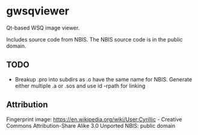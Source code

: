 gwsqviewer
==========

Qt-based WSQ image viewer.

Includes source code from NBIS. The NBIS source code is in the public
domain.

TODO
----

* Breakup .pro into subdirs as .o have the same name for NBIS. Generate either multiple .a or .sos and use id -rpath for linking

Attribution
-----------

Fingerprint image: https://en.wikipedia.org/wiki/User:Cyrillic - Creative Commons Attribution-Share Alike 3.0 Unported
NBIS: public domain 

